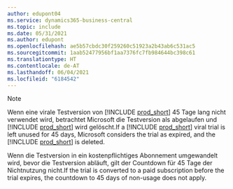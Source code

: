 ```yaml
---
author: edupont04
ms.service: dynamics365-business-central
ms.topic: include
ms.date: 05/31/2021
ms.author: edupont
ms.openlocfilehash: ae5b57cbdc30f259260c51923a2b43ab6c531ac5
ms.sourcegitcommit: 1aab52477956bf1aa7376fc7fb984644bc398c61
ms.translationtype: HT
ms.contentlocale: de-AT
ms.lasthandoff: 06/04/2021
ms.locfileid: "6184542"
---
```

> [!NOTE]
>  <span data-ttu-id="01b29-101">Wenn eine virale Testversion von [!INCLUDE [prod_short](prod_short.md)] 45 Tage lang nicht verwendet wird, betrachtet Microsoft die Testversion als abgelaufen und [!INCLUDE [prod_short](prod_short.md)] wird gelöscht.</span><span class="sxs-lookup"><span data-stu-id="01b29-101">If a [!INCLUDE [prod_short](prod_short.md)] viral trial is left unused for 45 days, Microsoft considers the trial as expired, and the [!INCLUDE [prod_short](prod_short.md)] is deleted.</span></span>
>
> <span data-ttu-id="01b29-102">Wenn die Testversion in ein kostenpflichtiges Abonnement umgewandelt wird, bevor die Testversion abläuft, gilt der Countdown für 45 Tage der Nichtnutzung nicht.</span><span class="sxs-lookup"><span data-stu-id="01b29-102">If the trial is converted to a paid subscription before the trial expires, the countdown to 45 days of non-usage does not apply.</span></span>
